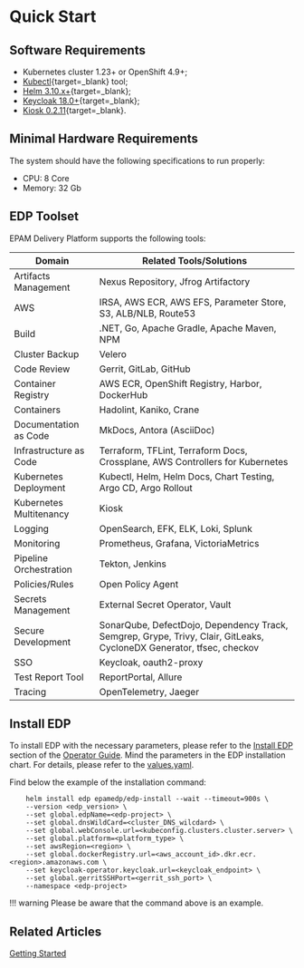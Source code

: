 # Quick Start

## Software Requirements

- Kubernetes cluster 1.23+ or OpenShift 4.9+;
- [Kubectl](https://kubernetes.io/docs/tasks/tools/){target=_blank} tool;
- [Helm 3.10.x+](https://helm.sh/docs/intro/install/){target=_blank};
- [Keycloak 18.0+](https://www.keycloak.org){target=_blank};
- [Kiosk 0.2.11](https://github.com/loft-sh/kiosk){target=_blank}.

## Minimal Hardware Requirements

The system should have the following specifications to run properly:

- CPU: 8 Core
- Memory: 32 Gb

## EDP Toolset

EPAM Delivery Platform supports the following tools:

|Domain|Related Tools/Solutions|
|- |- |
|Artifacts Management|Nexus Repository, Jfrog Artifactory|
|AWS|IRSA, AWS ECR, AWS EFS, Parameter Store, S3, ALB/NLB, Route53|
|Build|.NET, Go, Apache Gradle, Apache Maven, NPM|
|Cluster Backup|Velero|
|Code Review|Gerrit, GitLab, GitHub|
|Container Registry|AWS ECR, OpenShift Registry, Harbor, DockerHub|
|Containers|Hadolint, Kaniko, Crane|
|Documentation as Code|MkDocs, Antora (AsciiDoc)|
|Infrastructure as Code|Terraform, TFLint, Terraform Docs, Crossplane, AWS Controllers for Kubernetes|
|Kubernetes Deployment|Kubectl, Helm, Helm Docs, Chart Testing, Argo CD, Argo Rollout|
|Kubernetes Multitenancy|Kiosk|
|Logging|OpenSearch, EFK, ELK, Loki, Splunk|
|Monitoring|Prometheus, Grafana, VictoriaMetrics|
|Pipeline Orchestration|Tekton, Jenkins|
|Policies/Rules|Open Policy Agent|
|Secrets Management|External Secret Operator, Vault|
|Secure Development|SonarQube, DefectDojo, Dependency Track,  Semgrep, Grype, Trivy, Clair, GitLeaks, CycloneDX Generator, tfsec, checkov|
|SSO|Keycloak, oauth2-proxy|
|Test Report Tool|ReportPortal, Allure|
|Tracing|OpenTelemetry, Jaeger|

## Install EDP

To install EDP with the necessary parameters, please refer to the [Install EDP](./operator-guide/install-edp.md) section of the [Operator Guide](https://epam.github.io/edp-install/operator-guide/).
Mind the parameters in the EDP installation chart. For details, please refer to the [values.yaml](https://github.com/epam/edp-install/blob/master/deploy-templates/values.yaml).

Find below the example of the installation command:

        helm install edp epamedp/edp-install --wait --timeout=900s \
        --version <edp_version> \
        --set global.edpName=<edp-project> \
        --set global.dnsWildCard=<cluster_DNS_wilcdard> \
        --set global.webConsole.url=<kubeconfig.clusters.cluster.server> \
        --set global.platform=<platform_type> \
        --set awsRegion=<region> \
        --set global.dockerRegistry.url=<aws_account_id>.dkr.ecr.<region>.amazonaws.com \
        --set keycloak-operator.keycloak.url=<keycloak_endpoint> \
        --set global.gerritSSHPort=<gerrit_ssh_port> \
        --namespace <edp-project>

!!! warning
    Please be aware that the command above is an example.

## Related Articles
[Getting Started](overview.md)
